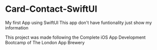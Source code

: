 # Card-Contact-SwiftUI
My first App using SwiftUI
This app don't have funtionality just show my information

This project was made following the Complete iOS App Development Bootcamp of The London App Brewery
